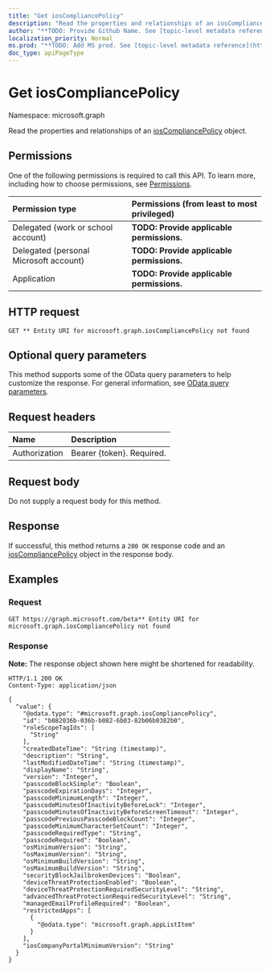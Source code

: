 ```yaml
---
title: "Get iosCompliancePolicy"
description: "Read the properties and relationships of an iosCompliancePolicy object."
author: "**TODO: Provide Github Name. See [topic-level metadata reference](https://msgo.azurewebsites.net/add/document/guidelines/metadata.html#topic-level-metadata)**"
localization_priority: Normal
ms.prod: "**TODO: Add MS prod. See [topic-level metadata reference](https://msgo.azurewebsites.net/add/document/guidelines/metadata.html#topic-level-metadata)**"
doc_type: apiPageType
---
```


# Get iosCompliancePolicy
Namespace: microsoft.graph

Read the properties and relationships of an [iosCompliancePolicy](../resources/ioscompliancepolicy.md) object.

## Permissions
One of the following permissions is required to call this API. To learn more, including how to choose permissions, see [Permissions](/graph/permissions-reference).

|Permission type|Permissions (from least to most privileged)|
|:---|:---|
|Delegated (work or school account)|**TODO: Provide applicable permissions.**|
|Delegated (personal Microsoft account)|**TODO: Provide applicable permissions.**|
|Application|**TODO: Provide applicable permissions.**|

## HTTP request

<!-- {
  "blockType": "ignored"
}
-->
``` http
GET ** Entity URI for microsoft.graph.iosCompliancePolicy not found
```

## Optional query parameters
This method supports some of the OData query parameters to help customize the response. For general information, see [OData query parameters](/graph/query-parameters).

## Request headers
|Name|Description|
|:---|:---|
|Authorization|Bearer {token}. Required.|

## Request body
Do not supply a request body for this method.

## Response

If successful, this method returns a `200 OK` response code and an [iosCompliancePolicy](../resources/ioscompliancepolicy.md) object in the response body.

## Examples

### Request
<!-- {
  "blockType": "request",
  "name": "get_ioscompliancepolicy"
}
-->
``` http
GET https://graph.microsoft.com/beta** Entity URI for microsoft.graph.iosCompliancePolicy not found
```


### Response
**Note:** The response object shown here might be shortened for readability.
<!-- {
  "blockType": "response",
  "truncated": true,
  "@odata.type": "microsoft.graph.iosCompliancePolicy"
}
-->
``` http
HTTP/1.1 200 OK
Content-Type: application/json

{
  "value": {
    "@odata.type": "#microsoft.graph.iosCompliancePolicy",
    "id": "b082036b-036b-b082-6b03-82b06b0382b0",
    "roleScopeTagIds": [
      "String"
    ],
    "createdDateTime": "String (timestamp)",
    "description": "String",
    "lastModifiedDateTime": "String (timestamp)",
    "displayName": "String",
    "version": "Integer",
    "passcodeBlockSimple": "Boolean",
    "passcodeExpirationDays": "Integer",
    "passcodeMinimumLength": "Integer",
    "passcodeMinutesOfInactivityBeforeLock": "Integer",
    "passcodeMinutesOfInactivityBeforeScreenTimeout": "Integer",
    "passcodePreviousPasscodeBlockCount": "Integer",
    "passcodeMinimumCharacterSetCount": "Integer",
    "passcodeRequiredType": "String",
    "passcodeRequired": "Boolean",
    "osMinimumVersion": "String",
    "osMaximumVersion": "String",
    "osMinimumBuildVersion": "String",
    "osMaximumBuildVersion": "String",
    "securityBlockJailbrokenDevices": "Boolean",
    "deviceThreatProtectionEnabled": "Boolean",
    "deviceThreatProtectionRequiredSecurityLevel": "String",
    "advancedThreatProtectionRequiredSecurityLevel": "String",
    "managedEmailProfileRequired": "Boolean",
    "restrictedApps": [
      {
        "@odata.type": "microsoft.graph.appListItem"
      }
    ],
    "iosCompanyPortalMinimumVersion": "String"
  }
}
```

